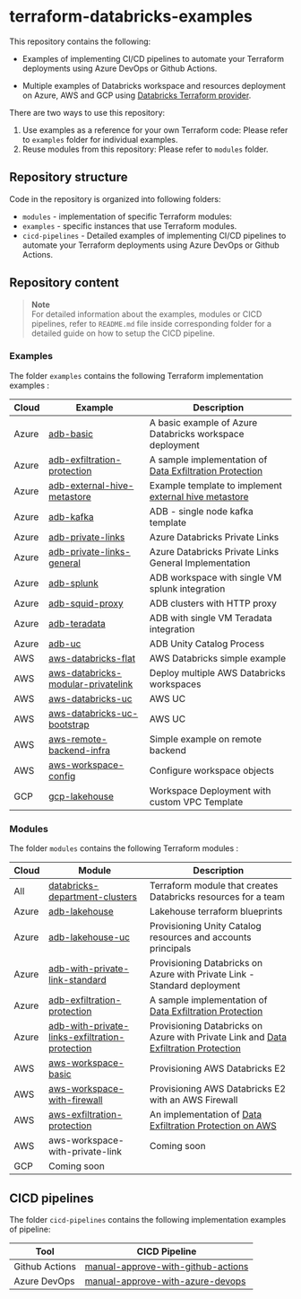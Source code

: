 # terraform-databricks-examples

This repository contains the following:

- Examples of implementing CI/CD pipelines to automate your Terraform deployments using Azure DevOps or Github Actions.

- Multiple examples of Databricks workspace and resources deployment on Azure, AWS and GCP using [Databricks Terraform provider](https://registry.terraform.io/providers/databricks/databricks/latest/docs).

There are two ways to use this repository:

1. Use examples as a reference for your own Terraform code: Please refer to `examples` folder for individual examples.
2. Reuse modules from this repository: Please refer to `modules` folder.

## Repository structure

Code in the repository is organized into following folders:

- `modules` - implementation of specific Terraform modules:
- `examples` - specific instances that use Terraform modules.
- `cicd-pipelines` - Detailed examples of implementing CI/CD pipelines to automate your Terraform deployments using Azure DevOps or Github Actions.

## Repository content

> **Note**  
> For detailed information about the examples, modules or CICD pipelines, refer to `README.md` file inside corresponding folder for a detailed guide on how to setup the CICD pipeline.

### Examples

The folder `examples` contains the following Terraform implementation examples :

| Cloud | Example                                                                            | Description                                                                                                                                                   |
| ----- | ---------------------------------------------------------------------------------- | ------------------------------------------------------------------------------------------------------------------------------------------------------------- |
| Azure | [adb-basic](examples/adb-basic/)                                                   | A basic example of Azure Databricks workspace deployment                                                                                                      |
| Azure | [adb-exfiltration-protection](examples/adb-exfiltration-protection/)               | A sample implementation of [Data Exfiltration Protection](https://www.databricks.com/blog/2020/03/27/data-exfiltration-protection-with-azure-databricks.html) |
| Azure | [adb-external-hive-metastore](examples/adb-external-hive-metastore/)               | Example template to implement [external hive metastore](https://learn.microsoft.com/en-us/azure/databricks/data/metastores/external-hive-metastore)           |
| Azure | [adb-kafka](examples/adb-kafka/)                                                   | ADB - single node kafka template                                                                                                                              |
| Azure | [adb-private-links](examples/adb-private-links/)                                   | Azure Databricks Private Links                                                                                                                                |
| Azure | [adb-private-links-general](examples/adb-private-links-general/)                   | Azure Databricks Private Links General Implementation                                                                                                         |
| Azure | [adb-splunk](examples/adb-splunk/)                                                 | ADB workspace with single VM splunk integration                                                                                                               |
| Azure | [adb-squid-proxy](examples/adb-squid-proxy/)                                       | ADB clusters with HTTP proxy                                                                                                                                  |
| Azure | [adb-teradata](examples/adb-teradata/)                                             | ADB with single VM Teradata integration                                                                                                                       |
| Azure | [adb-uc](examples/adb-uc/)                                                         | ADB Unity Catalog Process                                                                                                                                     |
| AWS   | [aws-databricks-flat](examples/aws-databricks-flat/)                               | AWS Databricks simple example                                                                                                                                 |
| AWS   | [aws-databricks-modular-privatelink](examples/aws-databricks-modular-privatelink/) | Deploy multiple AWS Databricks workspaces                                                                                                                     |
| AWS   | [aws-databricks-uc](examples/aws-databricks-uc/)                                   | AWS UC                                                                                                                                                        |
| AWS   | [aws-databricks-uc-bootstrap](examples/aws-databricks-uc-bootstrap/)               | AWS UC                                                                                                                                                        |
| AWS   | [aws-remote-backend-infra](examples/aws-remote-backend-infra/)                     | Simple example on remote backend                                                                                                                              |
| AWS   | [aws-workspace-config](examples/aws-workspace-config/)                             | Configure workspace objects                                                                                                                                   |
| GCP   | [gcp-lakehouse](exampes/gcp-lakehouse/)                                                                         |    Workspace Deployment with custom VPC Template                                                                                                                                                           |

### Modules

The folder `modules` contains the following Terraform modules :

| Cloud | Module                                                                                                    | Description                                                                                                                                                                               |
| ----- |-----------------------------------------------------------------------------------------------------------|-------------------------------------------------------------------------------------------------------------------------------------------------------------------------------------------|
| All   | [databricks-department-clusters](modules/databricks-department-clusters/)                                 | Terraform module that creates Databricks resources for a team                                                                                                                             |
| Azure | [adb-lakehouse](modules/adb-lakehouse/)                                                                   | Lakehouse terraform blueprints                                                                                                                                                            |
| Azure | [adb-lakehouse-uc](modules/adb-lakehouse-uc/)                                                             | Provisioning Unity Catalog resources and accounts principals                                                                                                                              |
| Azure | [adb-with-private-link-standard](modules/adb-with-private-link-standard/)                                 | Provisioning Databricks on Azure with Private Link - Standard deployment                                                                                                                  |
| Azure | [adb-exfiltration-protection](modules/adb-exfiltration-protection/)                                       | A sample implementation of [Data Exfiltration Protection](https://www.databricks.com/blog/2020/03/27/data-exfiltration-protection-with-azure-databricks.html)                             |
| Azure | [adb-with-private-links-exfiltration-protection](modules/adb-with-private-links-exfiltration-protection/) | Provisioning Databricks on Azure with Private Link and [Data Exfiltration Protection](https://www.databricks.com/blog/2020/03/27/data-exfiltration-protection-with-azure-databricks.html) |
| AWS   | [aws-workspace-basic](modules/aws-workspace-basic/)                                                       | Provisioning AWS Databricks E2                                                                                                                                                            |
| AWS   | [aws-workspace-with-firewall](modules/aws-workspace-with-firewall/)                                       | Provisioning AWS Databricks E2 with an AWS Firewall                                                                                                                                       |
| AWS   | [aws-exfiltration-protection](modules/aws-exfiltration-protection/)                                       | An implementation of [Data Exfiltration Protection on AWS](https://www.databricks.com/blog/2021/02/02/data-exfiltration-protection-with-databricks-on-aws.html)                           |
| AWS   | aws-workspace-with-private-link                                                                           | Coming soon                                                                                                                                                                               |
| GCP   | Coming soon                                                                                               |                                                                                                                                                                                           |

## CICD pipelines

The folder `cicd-pipelines` contains the following implementation examples of pipeline:

| Tool           | CICD Pipeline                                                                            |
| -------------- | ---------------------------------------------------------------------------------------- |
| Github Actions | [manual-approve-with-github-actions](cicd-pipelines/manual-approve-with-github-actions/) |
| Azure DevOps   | [manual-approve-with-azure-devops](cicd-pipelines/manual-approve-with-azure-devops/)     |
